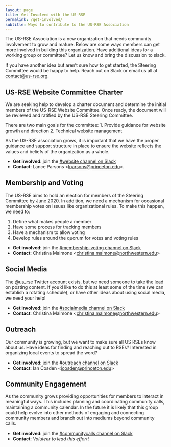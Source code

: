 ```yaml
---
layout: page
title: Get Involved with the US-RSE
permalink: /get-involved/
subtitle: Ways to contribute to the US-RSE Association
---
```


The US-RSE Association is a new organization that needs community involvement to grow and mature.  Below are some ways members can get more involved in building this organization. Have additional ideas for a working group or committee?  Let us know and bring the discussion to slack.

If you have another idea but aren’t sure how to get started, the Steering Committee would be happy to help. Reach out on Slack or email us all at contact@us-rse.org.

## US-RSE Website Committee Charter

We are seeking help to develop a charter document and determine the initial members of the US-RSE Website Committee. Once ready, the document will be reviewed and ratified by the US-RSE Steering Committee.

There are two main goals for the committee: 1. Provide guidance for website growth and direction 2. Technical website management

As the US-RSE association grows, it is important that we have the proper guidance and support structure in place to ensure the website reflects the values and beliefs of the organization as a whole.

* **Get involved**: join the [#website channel on Slack](https://usrse.slack.com/messages/CJTL0MWUE) 
* **Contact**: Lance Parsons <[lparsons@princeton.edu](mailto:lparsons@princeton.edu)>.

## Membership and Voting

The US-RSE aims to hold an election for members of the Steering Committee by June 2020.  In addition, we need a mechanism for occasional membership votes on issues like organizational rules. To make this happen, we need to:
1. Define what makes people a member
2. Have some process for tracking members
3. Have a mechanism to allow voting
4. Develop rules around the quorum for votes and voting rules

* **Get involved**: join the [#membership-voting channel on Slack](https://usrse.slack.com/messages/CP2LK32AZ)
* **Contact**: Christina Maimone <[christina.maimone@northwestern.edu](mailto:christina.maimone@northwestern.edu)>

## Social Media

The [@us_rse](https://twitter.com/us_rse) Twitter account exists, but we need someone to take the lead on posting content.  If you’d like to do this at least some of the time (we can establish a rotating schedule), or have other ideas about using social media, we need your help!

* **Get involved**: join the [#socialmedia channel on Slack](https://app.slack.com/client/T8ZT4PJSW/CLK5TNAVD)
* **Contact**: Christina Maimone <[christina.maimone@northwestern.edu](mailto:christina.maimone@northwestern.edu)>

## Outreach

Our community is growing, but we want to make sure all US RSEs know about us.  Have ideas for finding and reaching out to RSEs?  Interested in organizing local events to spread the word?

* **Get involved**: join the [#outreach channel on Slack](https://usrse.slack.com/messages/CNR6E0N75)
* **Contact**: Ian Cosden <[icosden@princeton.edu](mailto:icosden@princeton.edu)>

## Community Engagement 

As the community grows providing opportunities for members to interact in meaningful ways.  This includes planning and coordinating community calls, maintaining a community calendar.  In the future it is likely that this group could help evolve into other methods of engaging and connecting community members and branch out into mediums beyond community calls. 

* **Get involved**: join the [#communitycalls channel on Slack](https://usrse.slack.com/messages/CLBDQMJH5)
* **Contact**: *Voluteer to lead this effort*!

